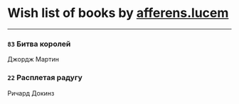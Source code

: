 # Wish list of books by [afferens.lucem](http://vk.com/id196071655)
---

### `83` Битва королей
Джордж Мартин

### `22` Расплетая радугу
Ричард Докинз

